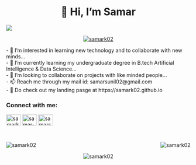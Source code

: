 <h1 align="center">👋 Hi, I’m Samar</h1>
<img src="https://cdn.dribbble.com/users/730703/screenshots/6581243/avento.gif">
<br>
<p align="center"> <a href="https://twitter.com/samark02" target="blank"><img src="https://img.shields.io/twitter/follow/samark02?logo=twitter&style=for-the-badge" alt="samark02"/></a></p>
- 👀 I’m interested in learning new technology and to collaborate with new minds...<br>
- 🌱 I’m currently learning my undergraduate degree in B.tech Artificial Intelligence & Data Science...<br>
- 💞️ I’m looking to collaborate on projects with like minded people...<br>
- 📫 Reach me through my mail id: samarsunil02@gmail.com <br>
- 🙌 Do check out my landing pasge at https://samark02.github.io <br>

<h3 align="left">Connect with me:</h3>
<p align="left"> 
  <a href="https://twitter.com/samark02" target="blank"><img align="center" src="https://raw.githubusercontent.com/rahuldkjain/github-profile-readme-generator/master/src/images/icons/Social/twitter.svg" alt="samark02" height="30" width="40" /></a> 
  <a href="https://linkedin.com/in/samar-k" target="blank"><img align="center" src="https://raw.githubusercontent.com/rahuldkjain/github-profile-readme-generator/master/src/images/icons/Social/linked-in-alt.svg" alt="samar-k" height="30" width="40" /></a> 
<!--   <a href="https://kaggle.com/williamrenaldy" target="blank"><img align="center" src="https://raw.githubusercontent.com/rahuldkjain/github-profile-readme-generator/master/src/images/icons/Social/kaggle.svg" alt="william-renaldy" height="30" width="40" /></a>  -->
  <a href="https://www.hackerrank.com/samarsunil02" target="blank"><img align="center" src="https://raw.githubusercontent.com/rahuldkjain/github-profile-readme-generator/master/src/images/icons/Social/hackerrank.svg" alt="samarsunil02" height="30" width="40" /></a>
</p> 
<br>
<p><img align="center" src="https://github-readme-stats.vercel.app/api?username=samark02&show_icons=true&locale=en" alt="samark02" />
<img align="right" src="https://github-readme-streak-stats.herokuapp.com/?user=samark02&" alt="samark02" /></p>
<p align="center"><img align="center" src="https://github-readme-stats.vercel.app/api/top-langs?username=samark02&show_icons=true&locale=en&layout=compact" alt="samark02" /></p>

<!---
samark02/samark02 is a ✨ special ✨ repository because its `README.md` (this file) appears on your GitHub profile.
You can click the Preview link to take a look at your changes.
--->
